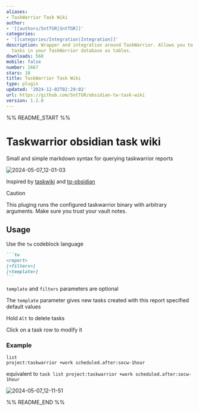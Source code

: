 ```yaml
---
aliases:
- TaskWarrior Task Wiki
author:
- '[[authors/SntTGR|SntTGR]]'
categories:
- '[[categories/Integration|Integration]]'
description: Wrapper and integration around TaskWarrior. Allows you to view and edit
  tasks in your TaskWarrior database as tables.
downloads: 568
mobile: false
number: 1667
stars: 10
title: TaskWarrior Task Wiki
type: plugin
updated: '2024-12-02T02:29:02'
url: https://github.com/SntTGR/obsidian-tw-task-wiki
version: 1.2.0
---
```


%% README_START %%

# Taskwarrior obsidian task wiki

Small and simple markdown syntax for querying taskwarrior reports

![2024-05-07_12-01-03](https://github.com/SntTGR/obsidian-taskwarrior/assets/30510907/2c436c80-c39b-4546-acd1-ceb96ddc4d51)

Inspired by [taskwiki](https://github.com/tools-life/taskwiki) and [tq-obsidian](https://github.com/tgrosinger/tq-obsidian)

> [!Caution]
> This pluging runs the configured taskwarrior binary with arbitrary arguments. Make sure you trust your vault notes.

## Usage

Use the `tw` codeblock language

````markdown
```tw
<report>
[<filters>]
[<template>]
```
````

`template` and `filters` parameters are optional

The `template` parameter gives new tasks created with this report specified default values

Hold `Alt` to delete tasks

Click on a task row to modify it

### Example

```tw
list
project:taskwarrior +work scheduled.after:socw-1hour
```
equivalent to `task list project:taskwarrior +work scheduled.after:socw-1hour`

![2024-05-07_12-11-51](https://github.com/SntTGR/obsidian-taskwarrior/assets/30510907/a4786407-ed92-4acd-9847-8af00c97bca1)


%% README_END %%